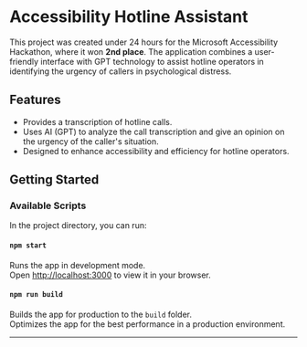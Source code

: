 # Accessibility Hotline Assistant

This project was created under 24 hours for the Microsoft Accessibility Hackathon, where it won **2nd place**. The application combines a user-friendly interface with GPT technology to assist hotline operators in identifying the urgency of callers in psychological distress.

## Features

- Provides a transcription of hotline calls.
- Uses AI (GPT) to analyze the call transcription and give an opinion on the urgency of the caller's situation.
- Designed to enhance accessibility and efficiency for hotline operators.

## Getting Started

### Available Scripts

In the project directory, you can run:

#### `npm start`

Runs the app in development mode.\
Open [http://localhost:3000](http://localhost:3000) to view it in your browser.

#### `npm run build`

Builds the app for production to the `build` folder.\
Optimizes the app for the best performance in a production environment.

---
